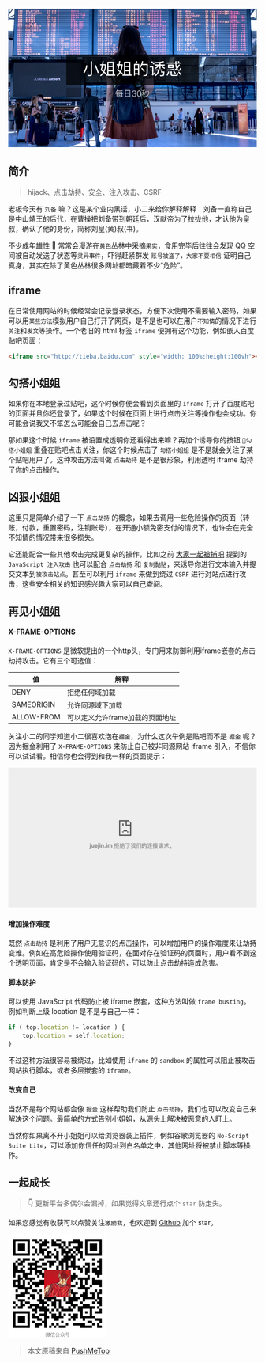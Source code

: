 <!-- # 小姐姐的诱惑 -->

![封面](https://raw.githubusercontent.com/pushmetop/resource/master/30-seconds-for-everyday/hijack/poster.png)

## 简介

> hijack、点击劫持、安全、注入攻击、CSRF

老板今天有 `刘备` 嘛？这是某个业内黑话，小二来给你解释解释：刘备一直称自己是中山靖王的后代，在曹操把刘备带到朝廷后，汉献帝为了拉拢他，才认他为皇叔，确认了他的身份，简称刘皇(黄)叔(书)。

不少成年雄性 🐒 常常会漫游在`黄色`丛林中采摘`果实`，食用完毕后往往会发现 QQ 空间被自动发送了状态等`灵异事件`，吓得赶紧群发 `账号被盗了，大家不要相信` 证明自己真身，其实在除了黄色丛林很多网址都暗藏着不少“危险”。

## iframe

在日常使用网站的时候经常会记录登录状态，方便下次使用不需要输入密码，如果可以用`某些方法`模拟用户自己打开了网页，是不是也可以在用户`不知情`的情况下进行`关注`和`发文`等操作。一个老旧的 html 标签 `iframe` 便拥有这个功能，例如嵌入百度贴吧页面：

```html
<iframe src="http://tieba.baidu.com" style="width: 100%;height:100vh"></iframe>
```

## 勾搭小姐姐

如果你在本地登录过贴吧，这个时候你便会看到页面里的 `iframe` 打开了百度贴吧的页面并且你还登录了，如果这个时候在页面上进行点击关注等操作也会成功。你可能会说我又不笨怎么可能会自己去点击呢？

那如果这个时候 `iframe` 被设置成透明你还看得出来嘛？再加个诱导你的按钮 `勾搭小姐姐` 重叠在贴吧点击关注，你这个时候点击了 `勾搭小姐姐` 是不是就会关注了某个贴吧用户了。这种攻击方法叫做 `点击劫持` 是不是很形象，利用透明 iframe 劫持了你的点击操作。

## 凶狠小姐姐

这里只是简单介绍了一下 `点击劫持` 的概念，如果去调用一些危险操作的页面（转账，付款，重置密码，注销账号），在开通小额免密支付的情况下，也许会在完全不知情的情况带来很多损失。

它还能配合一些其他攻击完成更复杂的操作，比如之前 [大家一起被捕吧](https://github.com/pushmetop/30-seconds-for-everyday/blob/master/posts/lets-get-arrested.md) 提到的 `JavaScript 注入攻击` 也可以配合 `点击劫持` 和 `复制黏贴`，来诱导你进行文本输入并提交文本到`被攻击站点`。甚至可以利用 `iframe` 来做到绕过 `CSRF` 进行对站点进行攻击，这些安全相关的知识感兴趣大家可以自己查阅。

## 再见小姐姐

#### X-FRAME-OPTIONS

`X-FRAME-OPTIONS` 是微软提出的一个http头，专门用来防御利用iframe嵌套的点击劫持攻击。它有三个可选值：

| 值 | 解释 |
| --- | --- |
| DENY | 拒绝任何域加载 |
| SAMEORIGIN | 允许同源域下加载 |
| ALLOW-FROM | 可以定义允许frame加载的页面地址 |

关注小二的同学知道小二很喜欢泡在`掘金`，为什么这次举例是贴吧而不是 `掘金` 呢？因为掘金利用了 `X-FRAME-OPTIONS` 来防止自己被非同源网站 iframe 引入，不信你可以试试看。相信你也会得到和我一样的页面提示：

![封面](https://raw.githubusercontent.com/pushmetop/resource/master/30-seconds-for-everyday/hijack/juejin.png)

#### 增加操作难度

既然 `点击劫持` 是利用了用户无意识的点击操作，可以增加用户的操作难度来让劫持变难。例如在高危险操作使用验证码，在面对存在验证码的页面时，用户看不到这个透明页面，肯定是不会输入验证码的，可以防止点击劫持造成危害。

#### 脚本防护

可以使用 JavaScript 代码防止被 iframe 嵌套，这种方法叫做 `frame busting`。例如判断上级 location 是不是与自己一样：

```javascript
if ( top.location != location ) {
    top.location = self.location;
}
```

不过这种方法很容易被绕过，比如使用 `iframe` 的 `sandbox` 的属性可以阻止被攻击网站执行脚本，或者多层嵌套的 `iframe`。

#### 改变自己

当然不是每个网站都会像 `掘金` 这样帮助我们防止 `点击劫持`，我们也可以改变自己来解决这个问题。最简单的方式告别小姐姐，从源头上解决被恶意的人盯上。

当然你如果离不开小姐姐可以给浏览器装上插件，例如谷歌浏览器的 `No-Script Suite Lite`，可以添加你信任的网址到白名单之中，其他网址将被禁止脚本等操作。

## 一起成长

> 👇 更新平台多偶尔会漏掉，如果觉得文章还行点个 `star` 防走失。

如果您感觉有收获可以点赞关注`激励我`，也欢迎到 [Github](https://github.com/pushmetop/30-seconds-for-everyday) 加个 star。

![微信公众号](https://raw.githubusercontent.com/pushmetop/resource/master/donate/pushmetop.png)

> 本文原稿来自 [PushMeTop](https://github.com/pushmetop)